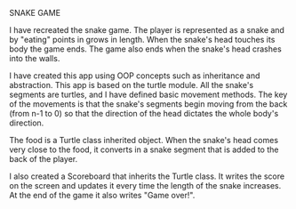 SNAKE GAME

I have recreated the snake game. The player is represented as a snake and by
"eating" points in grows in length. When the snake's head touches its body the game ends.
The game also ends when the snake's head crashes into the walls.

I have created this app using OOP concepts such as inheritance and abstraction. This app 
is based on the turtle module. All the snake's segments are turtles, and I have defined basic
movement methods. The key of the movements is that the snake's segments begin moving from the 
back (from n-1 to 0) so that the direction of the head dictates the whole body's direction.

The food is a Turtle class inherited object. When the snake's head comes very close to the
food, it converts in a snake segment that is added to the back of the player.

I also created a Scoreboard that inherits the Turtle class. It writes the score on the screen
and updates it every time the length of the snake increases. At the end of the game it also
writes "Game over!".